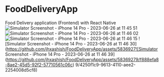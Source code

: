 # FoodDeliveryApp
Food Delivery  application (Frontend) with React Native
![Simulator Screenshot - iPhone 14 Pro - 2023-06-26 at 11 45 51](https://github.com/jhxashish/FoodDeliveryApp/assets/58369279/752e96b5-65c9-4fef-93d9-3653bbb391b8)
![Simulator Screenshot - iPhone 14 Pro - 2023-06-26 at 11 46 02](https://github.com/jhxashish/FoodDeliveryApp/assets/58369279/4e12894a-8b4d-4e19-9354-f69beb7a2187)
![Simulator Screenshot - iPhone 14 Pro - 2023-06-26 at 11 46 15](https://github.com/jhxashish/FoodDeliveryApp/assets/58369279/2840f26d-56a0-430e-a653-b3c9d278ad01)
![Simulator Screenshot - iPhone 14 Pro - 2023-06-26 at 11 46 30](https://github.com/jhxashish/FoodDeliveryApp/assets/5836927![Simulator Screenshot - iPhone 14 Pro - 2023-06-26 at 11 46 39](https://github.com/jhxashish/FoodDeliveryApp/assets/58369279/f888efa8-8ae2-45d5-92f2-57710561c06c)
9/4250f1c9-9613-4110-aee2-2254008d5cf8)
